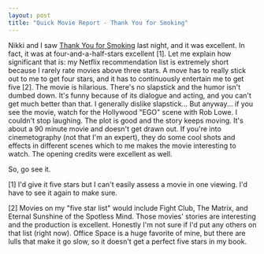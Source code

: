 ```yaml
---
layout: post
title: "Quick Movie Report - Thank You for Smoking"
---
```


<p>Nikki and I saw <a href="http://www.imdb.com/title/tt0427944/" target="_blank">Thank You for Smoking</a> last night, and it was excellent.  In fact, it was at four-and-a-half-stars excellent [1].  Let me explain how significant that is:  my Netflix recommendation list is extremely short because I rarely rate movies above three stars.  A move has to really stick out to me to get four stars, and it has to continuously entertain me to get five [2]. The movie is hilarious.  There's no slapstick and the humor isn't dumbed down.  It's funny because of its dialogue and acting, and you can't get much better than that.  I generally dislike slapstick...  But anyway...  if you see the movie, watch for the Hollywood "EGO" scene with Rob Lowe.  I couldn't stop laughing.  The plot is good and the story keeps moving.  It's about a 90 minute movie and doesn't get drawn out.  If you're into cinemetography (not that I'm an expert), they do some cool shots and effects in different scenes which to me makes the movie interesting to watch.  The opening credits were excellent as well.</p>
  
<p>So, go see it.</p>
  
<p>[1] I'd give it five stars but I can't easily assess a movie in one viewing.  I'd have to see it again to make sure.</p>
  
<p>[2] Movies on my "five star list" would include Fight Club, The Matrix, and Eternal Sunshine of the Spotless Mind.  Those movies' stories are interesting and the production is excellent.  Honestly I'm not sure if I'd put any others on that list (right now).  Office Space is a huge favorite of mine, but there are lulls that make it go slow, so it doesn't get a perfect five stars in my book.</p>
 
